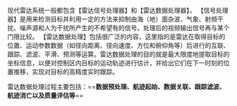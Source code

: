 



现代雷达系统一般都包含【雷达信号处理器】和【雷达数据处理器】。 
【信号处理器】是用来检测目标并利用一定的方法来抑制由海（地）面杂波、气象、射频干扰、噪声源和人为干扰所产生的不希望有的信号。处理后的视频输出信号再与某个门限比较。 
【雷达数据处理】包括很广泛的内容，这里指的是雷达在取得目标的位置、运动参数数据（如径向距离、径向速度、方位和俯仰角等）后进行的互联、跟踪、滤波、平滑、预测等运算。雷达数据处理的目的就是最大限度地提取目标的坐标信息，以便对控制区内目标的运动轨迹进行估计，并给出它们在下一时刻的位置推移，实现对目标的高精度实时跟踪。

雷达数据处理过程主要包括：==**数据预处理、航迹起始、数据关联、跟踪滤波、航迹消亡以及质量评估等**==

